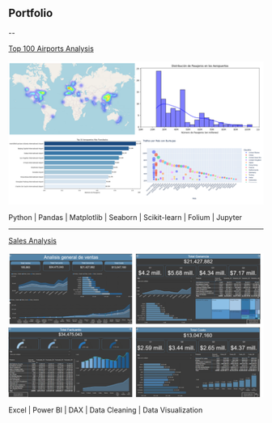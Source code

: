 ## Portfolio 

--

[Top 100 Airports Analysis](https://github.com/Nicoalderete/Top100-Airports-Analysis)
<br><br>
<img src="assets/img/project_thumbnail.png?raw=true"/>

Python | Pandas | Matplotlib | Seaborn | Scikit-learn | Folium | Jupyter

---

[Sales Analysis](https://github.com/Nicoalderete/Coderhouse_Proyectos/tree/main/03_Proyecto_DataAnalytics_PowerBI)
<br><br>
<img src="assets/img/project2_thumbnail.png?raw=true"/>

Excel | Power BI | DAX | Data Cleaning | Data Visualization


